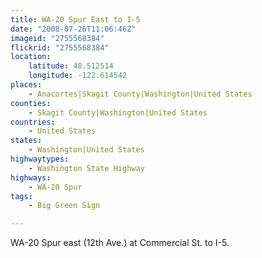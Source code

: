 ```yaml
---
title: WA-20 Spur East to I-5
date: "2008-07-26T11:06:46Z"
imageid: "2755568384"
flickrid: "2755568384"
location:
    latitude: 48.512514
    longitude: -122.614542
places:
    - Anacortes|Skagit County|Washington|United States
counties:
    - Skagit County|Washington|United States
countries:
    - United States
states:
    - Washington|United States
highwaytypes:
    - Washington State Highway
highways:
    - WA-20 Spur
tags:
    - Big Green Sign

---
```

WA-20 Spur east (12th Ave.) at Commercial St. to I-5.